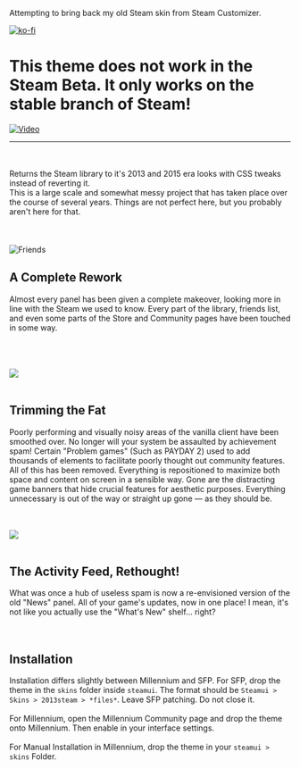 Attempting to bring back my old Steam skin from Steam Customizer.

[![ko-fi](https://ko-fi.com/img/githubbutton_sm.svg)](https://ko-fi.com/N4N1KXPVY)

# This theme does not work in the Steam Beta. It only works on the stable branch of Steam!

[![Video](https://i.imgur.com/vHOXT4X.png)](https://www.youtube.com/watch?v=IoKg5fYlZLs)
<div class ="intro">
<hr>
<br>
<br>
Returns the Steam library to it's 2013 and 2015 era looks with CSS tweaks instead of reverting it.
<br>
This is a large scale and somewhat messy project that has taken place over the course of several years. Things are not perfect here, but you probably aren't here for that.
</div>
<br>
<br>
<br>
<div class="a-container">
    <div class="image-gradient" id="left">
        <img src="https://i.imgur.com/jyZZCCl.png" alt="Friends">
    </div>
    <div id="right">
        <h2>A Complete Rework</h2>
        <p>Almost every panel has been given a complete makeover, looking more in line with the Steam we used to know. Every part of the library, friends list, and even some parts of the Store and Community pages have been touched in some way.</p>
    </div>
</div>
<br>
<br>
<br>
<div class="image-gradient" id="left">
    <img src="https://i.imgur.com/Y5wJeOA.png">
</div>
<br>

## Trimming the Fat
Poorly performing and visually noisy areas of the vanilla client have been smoothed over. No longer will your system be assaulted by achievement spam! Certain "Problem games" (Such as PAYDAY 2) used to add thousands of elements to facilitate poorly thought out community features. All of this has been removed. Everything is repositioned to maximize both space and content on screen in a sensible way. Gone are the distracting game banners that hide crucial features for aesthetic purposes. Everything unnecessary is out of the way or straight up gone — as they should be.
<br>
<br>
<br>
<div class="image-gradient" id="left">
    <img src="https://i.imgur.com/lpfzOPl.png">
</div>
<br>

## The Activity Feed, Rethought!
What was once a hub of useless spam is now a re-envisioned version of the old "News" panel. All of your game's updates, now in one place! I mean, it's not like you actually use the "What's New" shelf... right?
<br>
<br>
<br>
## Installation
Installation differs slightly between Millennium and SFP. For SFP, drop the theme in the `skins` folder inside `steamui`. The format should be `Steamui > Skins > 2013steam > *files*`. Leave SFP patching. Do not close it. 
<br>
<br>
For Millennium, open the Millennium Community page and drop the theme onto Millennium. Then enable in your interface settings.
<br>
<br>
For Manual Installation in Millennium, drop the theme in your `steamui > skins` Folder.
